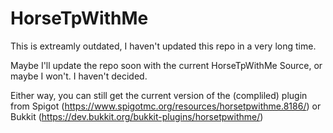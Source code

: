 # HorseTpWithMe
This is extreamly outdated, I haven't updated this repo in a very long time.

Maybe I'll update the repo soon with the current HorseTpWithMe Source, or maybe I won't. I haven't decided.

Either way, you can still get the current version of the (compliled) plugin from Spigot (https://www.spigotmc.org/resources/horsetpwithme.8186/) or Bukkit (https://dev.bukkit.org/bukkit-plugins/horsetpwithme/)
